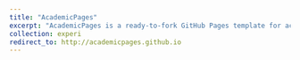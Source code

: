 ```yaml
---
title: "AcademicPages"
excerpt: "AcademicPages is a ready-to-fork GitHub Pages template for academic personal websites, based on structured data in markdown files. I created it for this website, then released it so others can make their own, which are hosted for free by GitHub. Over 500 people have!"
collection: experi
redirect_to: http://academicpages.github.io
---
```

